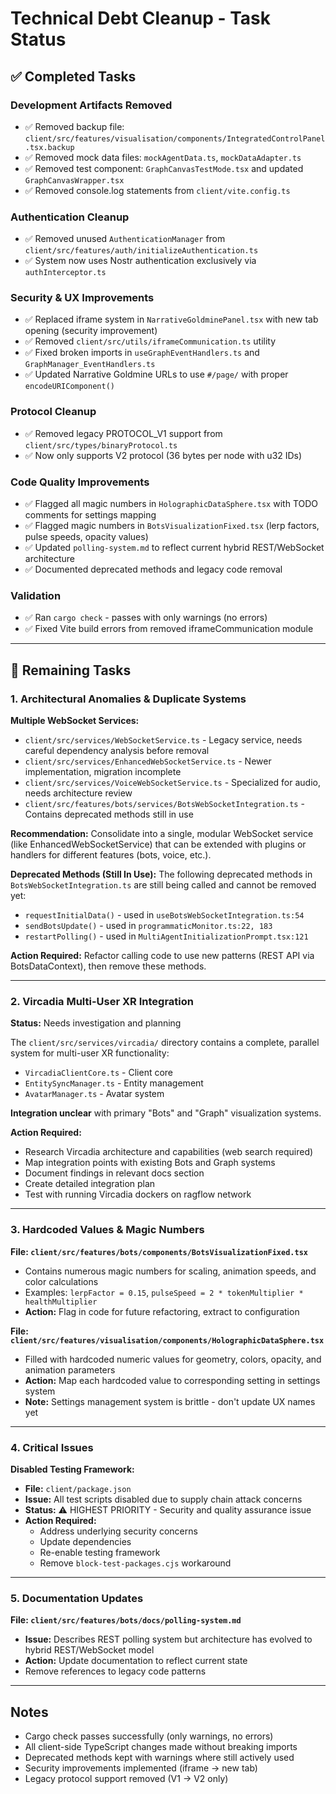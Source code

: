 # Technical Debt Cleanup - Task Status

## ✅ Completed Tasks

### Development Artifacts Removed
- ✅ Removed backup file: `client/src/features/visualisation/components/IntegratedControlPanel.tsx.backup`
- ✅ Removed mock data files: `mockAgentData.ts`, `mockDataAdapter.ts`
- ✅ Removed test component: `GraphCanvasTestMode.tsx` and updated `GraphCanvasWrapper.tsx`
- ✅ Removed console.log statements from `client/vite.config.ts`

### Authentication Cleanup
- ✅ Removed unused `AuthenticationManager` from `client/src/features/auth/initializeAuthentication.ts`
- ✅ System now uses Nostr authentication exclusively via `authInterceptor.ts`

### Security & UX Improvements
- ✅ Replaced iframe system in `NarrativeGoldminePanel.tsx` with new tab opening (security improvement)
- ✅ Removed `client/src/utils/iframeCommunication.ts` utility
- ✅ Fixed broken imports in `useGraphEventHandlers.ts` and `GraphManager_EventHandlers.ts`
- ✅ Updated Narrative Goldmine URLs to use `#/page/` with proper `encodeURIComponent()`

### Protocol Cleanup
- ✅ Removed legacy PROTOCOL_V1 support from `client/src/types/binaryProtocol.ts`
- ✅ Now only supports V2 protocol (36 bytes per node with u32 IDs)

### Code Quality Improvements
- ✅ Flagged all magic numbers in `HolographicDataSphere.tsx` with TODO comments for settings mapping
- ✅ Flagged magic numbers in `BotsVisualizationFixed.tsx` (lerp factors, pulse speeds, opacity values)
- ✅ Updated `polling-system.md` to reflect current hybrid REST/WebSocket architecture
- ✅ Documented deprecated methods and legacy code removal

### Validation
- ✅ Ran `cargo check` - passes with only warnings (no errors)
- ✅ Fixed Vite build errors from removed iframeCommunication module

---

## 🔄 Remaining Tasks

### 1. Architectural Anomalies & Duplicate Systems

**Multiple WebSocket Services:**
- `client/src/services/WebSocketService.ts` - Legacy service, needs careful dependency analysis before removal
- `client/src/services/EnhancedWebSocketService.ts` - Newer implementation, migration incomplete
- `client/src/services/VoiceWebSocketService.ts` - Specialized for audio, needs architecture review
- `client/src/features/bots/services/BotsWebSocketIntegration.ts` - Contains deprecated methods still in use

**Recommendation:** Consolidate into a single, modular WebSocket service (like EnhancedWebSocketService) that can be extended with plugins or handlers for different features (bots, voice, etc.).

**Deprecated Methods (Still In Use):**
The following deprecated methods in `BotsWebSocketIntegration.ts` are still being called and cannot be removed yet:
- `requestInitialData()` - used in `useBotsWebSocketIntegration.ts:54`
- `sendBotsUpdate()` - used in `programmaticMonitor.ts:22, 183`
- `restartPolling()` - used in `MultiAgentInitializationPrompt.tsx:121`

**Action Required:** Refactor calling code to use new patterns (REST API via BotsDataContext), then remove these methods.

---

### 2. Vircadia Multi-User XR Integration

**Status:** Needs investigation and planning

The `client/src/services/vircadia/` directory contains a complete, parallel system for multi-user XR functionality:
- `VircadiaClientCore.ts` - Client core
- `EntitySyncManager.ts` - Entity management
- `AvatarManager.ts` - Avatar system

**Integration unclear** with primary "Bots" and "Graph" visualization systems.

**Action Required:**
- Research Vircadia architecture and capabilities (web search required)
- Map integration points with existing Bots and Graph systems
- Document findings in relevant docs section
- Create detailed integration plan
- Test with running Vircadia dockers on ragflow network

---

### 3. Hardcoded Values & Magic Numbers

**File: `client/src/features/bots/components/BotsVisualizationFixed.tsx`**
- Contains numerous magic numbers for scaling, animation speeds, and color calculations
- Examples: `lerpFactor = 0.15`, `pulseSpeed = 2 * tokenMultiplier * healthMultiplier`
- **Action:** Flag in code for future refactoring, extract to configuration

**File: `client/src/features/visualisation/components/HolographicDataSphere.tsx`**
- Filled with hardcoded numeric values for geometry, colors, opacity, and animation parameters
- **Action:** Map each hardcoded value to corresponding setting in settings system
- **Note:** Settings management system is brittle - don't update UX names yet

---

### 4. Critical Issues

**Disabled Testing Framework:**
- **File:** `client/package.json`
- **Issue:** All test scripts disabled due to supply chain attack concerns
- **Status:** ⚠️ HIGHEST PRIORITY - Security and quality assurance issue
- **Action Required:**
  - Address underlying security concerns
  - Update dependencies
  - Re-enable testing framework
  - Remove `block-test-packages.cjs` workaround

---

### 5. Documentation Updates

**File: `client/src/features/bots/docs/polling-system.md`**
- **Issue:** Describes REST polling system but architecture has evolved to hybrid REST/WebSocket model
- **Action:** Update documentation to reflect current state
- Remove references to legacy code patterns

---

## Notes

- Cargo check passes successfully (only warnings, no errors)
- All client-side TypeScript changes made without breaking imports
- Deprecated methods kept with warnings where still actively used
- Security improvements implemented (iframe → new tab)
- Legacy protocol support removed (V1 → V2 only)
